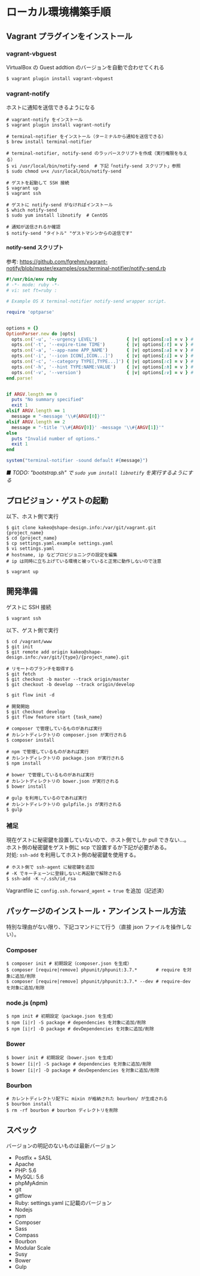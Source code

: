 # ローカル環境構築手順

## Vagrant プラグインをインストール
### vagrant-vbguest
VirtualBox の Guest addtion のバージョンを自動で合わせてくれる
```shell
$ vagrant plugin install vagrant-vbguest
```

### vagrant-notify
ホストに通知を送信できるようになる
```shell
# vagrant-notify をインストール
$ vagrant plugin install vagrant-notify

# terminal-notifier をインストール（ターミナルから通知を送信できる）
$ brew install terminal-notifier

# terminal-notifier, notify-send のラッパースクリプトを作成（実行権限を与える）
$ vi /usr/local/bin/notify-send  # 下記「notify-send スクリプト」参照
$ sudo chmod u+x /usr/local/bin/notify-send

# ゲストを起動して SSH 接続
$ vagrant up
$ vagrant ssh

# ゲストに notify-send がなければインストール
$ which notify-send
$ sudo yum install libnotify  # CentOS

# 通知が送信されるか確認
$ notify-send "タイトル" "ゲストマシンからの送信です"
```
#### notify-send スクリプト
参考: <https://github.com/fgrehm/vagrant-notify/blob/master/examples/osx/terminal-notifier/notify-send.rb>
```ruby
#!/usr/bin/env ruby
# -*- mode: ruby -*-
# vi: set ft=ruby :

# Example OS X terminal-notifier notify-send wrapper script.

require 'optparse'


options = {}
OptionParser.new do |opts|
  opts.on('-u', '--urgency LEVEL')           { |v| options[:u] = v } # Option gets removed
  opts.on('-t', '--expire-time TIME')        { |v| options[:t] = v } # Option gets removed
  opts.on('-a', '--app-name APP_NAME')       { |v| options[:a] = v } # TO DO: Set to -title
  opts.on('-i', '--icon ICON[,ICON...]')     { |v| options[:i] = v } # Option gets removed
  opts.on('-c', '--category TYPE[,TYPE...]') { |v| options[:c] = v } # Option gets removed
  opts.on('-h', '--hint TYPE:NAME:VALUE')    { |v| options[:h] = v } # Option gets removed
  opts.on('-v', '--version')                 { |v| options[:v] = v } # Option gets removed
end.parse!


if ARGV.length == 0
  puts "No summary specified"
  exit 1
elsif ARGV.length == 1
  message = "-message '\\#{ARGV[0]}'"
elsif ARGV.length == 2
  message = "-title '\\#{ARGV[0]}' -message '\\#{ARGV[1]}'"
else
  puts "Invalid number of options."
  exit 1
end

system("terminal-notifier -sound default #{message}")
```

*■ TODO: "bootstrap.sh" で `sudo yum install libnotify` を実行するようにする*

## プロビジョン・ゲストの起動
以下、ホスト側で実行
```shell
$ git clone kakeo@shape-design.info:/var/git/vagrant.git {project_name}
$ cd {project_name}
$ cp settings.yaml.example settings.yaml
$ vi settings.yaml
# hostname, ip などプロビジョニングの設定を編集
# ip は同時に立ち上げている環境と被っていると正常に動作しないので注意

$ vagrant up
```

## 開発準備
ゲストに SSH 接続
```shell
$ vagrant ssh
```

以下、ゲスト側で実行
```shell
$ cd /vagrant/www
$ git init
$ git remote add origin kakeo@shape-design.info:/var/git/{type}/{project_name}.git

# リモートのブランチを取得する
$ git fetch
$ git checkout -b master --track origin/master
$ git checkout -b develop --track origin/develop

$ git flow init -d

# 開発開始
$ git checkout develop
$ git flow feature start {task_name}

# composer で管理しているものがあれば実行
# カレントディレクトリの composer.json が実行される
$ composer install

# npm で管理しているものがあれば実行
# カレントディレクトリの package.json が実行される
$ npm install

# bower で管理しているものがあれば実行
# カレントディレクトリの bower.json が実行される
$ bower install

# gulp を利用しているのであれば実行
# カレントディレクトリの gulpfile.js が実行される
$ gulp
```

### 補足
現在ゲストに秘密鍵を設置していないので、ホスト側でしか pull できない…。  
ホスト側の秘密鍵をゲスト側に scp で設置するか下記が必要がある。  
対処: ```ssh-add``` を利用してホスト側の秘密鍵を使用する。
```shell
# ホスト側で ssh-agent に秘密鍵を追加
# -K でキーチェーンに登録しないと再起動で解除される
$ ssh-add -K ~/.ssh/id_rsa
```
Vagrantfile に ```config.ssh.forward_agent = true``` を追加（記述済）

## パッケージのインストール・アンインストール方法
特別な理由がない限り、下記コマンドにて行う（直接 json ファイルを操作しない）。
### Composer
```shell
$ composer init # 初期設定（composer.json を生成）
$ composer [require|remove] phpunit/phpunit:3.7.*       # require を対象に追加/削除
$ composer [require|remove] phpunit/phpunit:3.7.* --dev # require-dev を対象に追加/削除
```

### node.js (npm)
```shell
$ npm init # 初期設定（package.json を生成）
$ npm [i|r] -S package # dependencies を対象に追加/削除
$ npm [i|r] -D package # devDependencies を対象に追加/削除
```

### Bower
```shell
$ bower init # 初期設定（bower.json を生成）
$ bower [i|r] -S package # dependencies を対象に追加/削除
$ bower [i|r] -D package # devDependencies を対象に追加/削除
```

### Bourbon
```shell
# カレントディレクトリ配下に mixin が格納された bourbon/ が生成される
$ bourbon install
$ rm -rf bourbon # bourbon ディレクトリを削除
```

## スペック
バージョンの明記のないものは最新バージョン

* Postfix + SASL
* Apache
* PHP: 5.6
* MySQL: 5.6
* phpMyAdmin
* git
* gitflow
* Ruby: settings.yaml に記載のバージョン
* Nodejs
* npm
* Composer
* Sass
* Compass
* Bourbon
* Modular Scale
* Susy
* Bower
* Gulp
